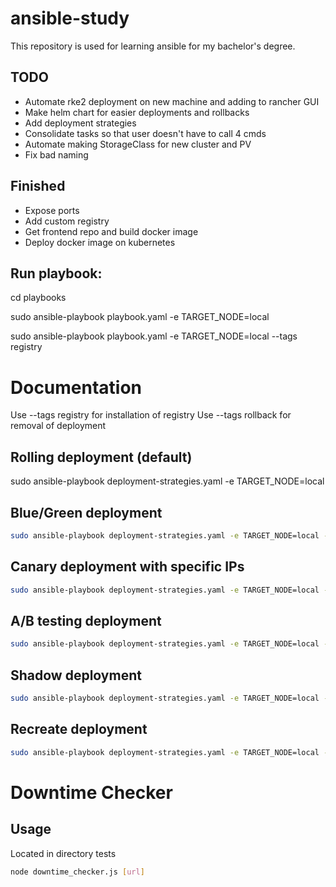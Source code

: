 # ansible-study
This repository is used for learning ansible for my bachelor's degree.


## TODO
- Automate rke2 deployment on new machine and adding to rancher GUI
- Make helm chart for easier deployments and rollbacks
- Add deployment strategies
- Consolidate tasks so that user doesn't have to call 4 cmds
- Automate making StorageClass for new cluster and PV
- Fix bad naming

## Finished
- Expose ports
- Add custom registry
- Get frontend repo and build docker image
- Deploy docker image on kubernetes


## Run playbook:
cd playbooks

sudo ansible-playbook playbook.yaml -e TARGET_NODE=local

sudo ansible-playbook playbook.yaml -e TARGET_NODE=local --tags registry

# Documentation
Use --tags registry for installation of registry
Use --tags rollback for removal of deployment

## Rolling deployment (default)
sudo ansible-playbook deployment-strategies.yaml -e TARGET_NODE=local

## Blue/Green deployment
```bash 
sudo ansible-playbook deployment-strategies.yaml -e TARGET_NODE=local -e deployment_strategy=blue-green
```

## Canary deployment with specific IPs
```bash
sudo ansible-playbook deployment-strategies.yaml -e TARGET_NODE=local -e deployment_strategy=canary -e canary_user_ips='["192.168.1.100","192.168.1.101"]'
```
## A/B testing deployment
```bash
sudo ansible-playbook deployment-strategies.yaml -e TARGET_NODE=local -e deployment_strategy=ab-testing -e ab_test_percentage=30
```
## Shadow deployment
```bash
sudo ansible-playbook deployment-strategies.yaml -e TARGET_NODE=local -e deployment_strategy=shadow
```
## Recreate deployment
```bash
sudo ansible-playbook deployment-strategies.yaml -e TARGET_NODE=local -e deployment_strategy=recreate
```

# Downtime Checker
## Usage
Located in directory tests
```bash
node downtime_checker.js [url]
```
